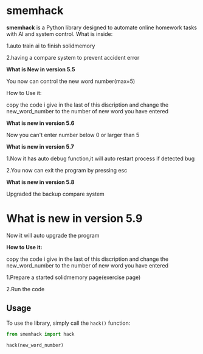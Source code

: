# smemhack
**smemhack** is a Python library designed to automate online homework tasks with AI and system control.
What is inside:

1.auto train ai to finish solidmemory

2.having a compare system to prevent accident error

**What is New in version 5.5**

You now can control the new word number(max=5)

How to Use it:

copy the code i give in the last of this discription and change the new_word_number to the number of new word you have entered

**What is new in version 5.6**

Now you can't enter number below 0 or larger than 5

**What is new in version 5.7**

1.Now it has auto debug function,it will auto restart process if detected bug

2.You now can exit the program by pressing esc

**What is new in version 5.8**

Upgraded the backup compare system

# What is new in version 5.9

Now it will auto upgrade the program

**How to Use it:**

copy the code i give in the last of this discription and change the new_word_number to the number of new word you have entered

1.Prepare a started solidmemory page(exercise page)

2.Run the code
## Usage
To use the library, simply call the `hack()` function:
```python
from smemhack import hack

hack(new_word_number)
